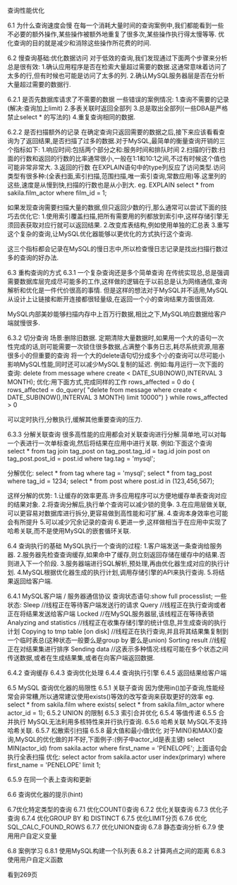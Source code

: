 
查询性能优化

6.1 为什么查询速度会慢
在每一个消耗大量时间的查询案例中,我们都能看到一些不必要的额外操作,某些操作被额外地重复了很多次,某些操作执行得太慢等等.
优化查询的目的就是减少和消除这些操作所花费的时间.

6.2 慢查询基础:优化数据访问
对于低效的查询,我们发现通过下面两个步骤来分析总是很有效:
1.确认应用程序是否在检索大量超过需要的数据.这通常意味着访问了太多的行,但有时候也可能是访问了太多的列.
2.确认MySQL服务器层是否在分析大量超过需要的数据行.

6.2.1 是否先数据库请求了不需要的数据
一些错误的案例情况:
1.查询不需要的记录(解决:查询加上limit)
2.多表关联时返回全部列
3.总是取出全部列(一些DBA是严格禁止select * 的写法的)
4.重复查询相同的数据.


6.2.2 是否扫描额外的记录
在确定查询只返回需要的数据之后,接下来应该看看查询为了返回结果,是否扫描了过多的数据.对于MySQL,最简单的衡量查询开销的三个指标如下:
1.响应时间:包括两个部分之和:服务时间和排队时间
2.扫描的行数:扫面的行数和返回的行数的比率通常很小,一般在1:1和10:1之间,不过有时候这个值也可能非常非常大.
3.返回的行数
在EXPLAIN语句中的type列反应了访问类型.访问类型有很多种:(全表扫面,索引扫描,范围扫描,唯一索引查询,常数应用)等.这里列的这些,速度是从慢到快,扫描的行数也是从小到大.
eg.  EXPLAIN select * from sakila.film_actor where film_id = 1;

如果发现查询需要扫描大量的数据,但只返回少数的行,那么通常可以尝试下面的技巧去优化它:
1.使用索引覆盖扫描,把所有需要用的列都放到索引中,这样存储引擎无须回表获取对应行就可以返回结果.
2.改变库表结构,例如使用单独的汇总表
3.重写这个复杂的查询,让MySQL优化器能够以更优化的方式执行这个查询.

这三个指标都会记录在MySQL的慢日志中,所以检查慢日志记录是找出扫描行数过多的查询的好办法.


6.3 重构查询的方式
6.3.1 一个复杂查询还是多个简单查询
在传统实现总,总是强调需要数据库层完成尽可能多的工作,这样做的逻辑在于以前总是认为网络通信,查询解析和优化是一件代价很高的事情.
但是这样的想法对于MySQL并不适用,MySQL从设计上让链接和断开连接都很轻量级,在返回一个小的查询结果方面很高效.

MySQL内部美妙能够扫描内存中上百万行数据,相比之下,MySQL响应数据给客户端就慢很多.

6.3.2 切分查询
场景:删除旧数据.
定期清除大量数据时,如果用一个大的语句一次性完成的话,则可能需要一次锁住很多数据,占满整个事务日志,耗尽系统资源,阻塞很多小的但重要的查询
将一个大的delete语句切分成多个小的查询可以尽可能小影响MySQL性能,同时还可以减少MySQL复制的延迟.
例如:每月运行一次下面的查询:
delete from message where create < DATE_SUB(NOW(),INTERVAL 3 MONTH);
优化:用下面方式,完成同样的工作
rows_affected = 0
do {
	rows_affected = do_query(
		"delete from message where create < DATE_SUB(NOW(),INTERVAL 3 MONTH)
		limit 10000")
   } while rows_affected > 0

可以定时执行,分散执行,缓解其他重要查询的压力.


6.3.3 分解关联查询
很多高性能的应用都会对关联查询进行分解.简单地,可以对每一个表进行一次单标查询,然后将结果在应用中进行关联.
例如:下面这个查询
select * from tag 
join tag_post on tag_post.tag_id = tag.id 
join post on tag_post.post_id = post.id
where tag.tag = 'mysql';

分解优化:
select * from tag where tag = 'mysql';
select * from tag_post where tag_id = 1234;
select * from post where post.id in (123,456,567);

这样分解的优势:
1.让缓存的效率更高.许多应用程序可以方便地缓存单表查询对应的结果对象.
2.将查询分解后,执行单个查询可以减少锁的竞争.
3.在应用层做关联,可以更容易对数据库进行拆分,更容易做到高性能和可扩展.
4.查询本身效率也可能会有所提升
5.可以减少冗余记录的查询
6.更进一步,这样做相当于在应用中实现了哈希关联,而不是使用MySQL的嵌套循环关联.

6.4 查询执行的基础
MySQL执行一个查询的过程:
1.客户端发送一条查询给服务器.
2.服务器先检查查询缓存,如果命中了缓存,则立刻返回存储在缓存中的结果.否则进入下一个阶段.
3.服务器端进行SQL解析,预处理,再由优化器生成对应的执行计划.
4.MySQL根据优化器生成的执行计划,调用存储引擎的API来执行查询.
5.将结果返回给客户端.

6.4.1 MySQL客户端 / 服务器通信协议
查询状态语句:show full processlist;
一些状态:
Sleep							//线程正在等待客户端发送行的请求
Query							//线程正在执行查询或者正在将结果发送给客户端
Locked							//在MySQL服务器层,该线程正在等待表锁
Analyzing and statistics		//线程正在收集存储引擎的统计信息,并生成查询的执行计划
Copying to tmp table [on disk]	//线程正在执行查询,并且将其结果集复制到一个临时表总(这种状态一般要么是group by 要么是union)
Sorting result					//线程正在对结果集进行排序
Sending data					//这表示多种情况:线程可能在多个状态之间传送数据,或者在生成结果集,或者在向客户端返回数据.

6.4.2 查询缓存
6.4.3 查询优化处理
6.4.4 查询执行引擎
6.4.5 返回结果给客户端


6.5 MySQL 查询优化器的局限性
6.5.1 关联子查询
因为使用in()加子查询,性能经常会非常糟,所以通常建议使用exists()等效的改写查询来获取更好的效率
eg. select * from sakila.film where exists( select * from sakila.film_actor where actor_id = 1);
6.5.2 UNION 的限制
6.5.3 索引合并优化
6.5.4 等值传递
6.5.5 合并执行
MySQL无法利用多核特性来并行执行查询.
6.5.6 哈希关联
MySQL不支持哈希关联.
6.5.7 松散索引扫描
6.5.8 最大值和最小值优化
对于MIN()和MAX()查询,MySQL的优化做的并不好,下面例子:(例子中actor_id是表主键)
select MIN(actor_id) from sakila.actor where first_name = 'PENELOPE';
上面语句会执行全表扫描
优化:
select actor from sakila.actor user index(primary) where first_name = 'PENELOPE' limit 1;


6.5.9 在同一个表上查询和更新

6.6 查询优化器的提示(hint)

6.7优化特定类型的查询
6.7.1 优化COUNT()查询
6.7.2 优化关联查询
6.7.3 优化子查询
6.7.4 优化GROUP BY 和 DISTINCT
6.7.5 优化LIMIT分页
6.7.6 优化SQL_CALC_FOUND_ROWS
6.7.7 优化UNION查询
6.7.8 静态查询分析
6.7.9 使用用户自定义变量

6.8 案例学习
6.8.1 使用MySQL构建一个队列表
6.8.2 计算两点之间的距离
6.8.3 使用用户自定义函数

看到269页